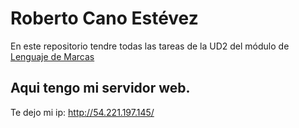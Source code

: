 # Roberto Cano Estévez

 En este repositorio tendre todas las tareas de la UD2 del módulo de [Lenguaje de Marcas](UD2/README.md)

 ## Aqui tengo mi servidor web.

Te dejo mi ip: http://54.221.197.145/